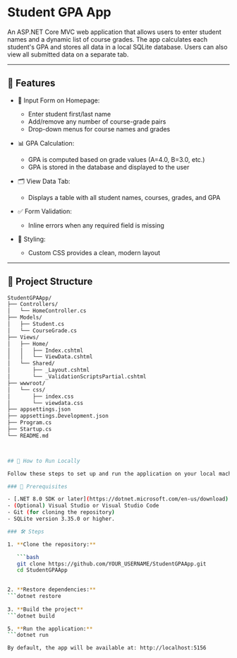 # Student GPA App

An ASP.NET Core MVC web application that allows users to enter student names and a dynamic list of course grades. The app calculates each student's GPA and stores all data in a local SQLite database. Users can also view all submitted data on a separate tab.

---

## 🧠 Features

- 🧾 Input Form on Homepage:
  - Enter student first/last name
  - Add/remove any number of course-grade pairs
  - Drop-down menus for course names and grades

- 📊 GPA Calculation:
  - GPA is computed based on grade values (A=4.0, B=3.0, etc.)
  - GPA is stored in the database and displayed to the user

- 🗂 View Data Tab:
  - Displays a table with all student names, courses, grades, and GPA

- ✅ Form Validation:
  - Inline errors when any required field is missing

- 🎨 Styling:
  - Custom CSS provides a clean, modern layout

---

## 📁 Project Structure

```bash
StudentGPAApp/
├── Controllers/
│   └── HomeController.cs
├── Models/
│   ├── Student.cs
│   └── CourseGrade.cs
├── Views/
│   ├── Home/
│   │   ├── Index.cshtml
│   │   └── ViewData.cshtml
│   └── Shared/
│       ├── _Layout.cshtml
│       └── _ValidationScriptsPartial.cshtml
├── wwwroot/
│   └── css/
│       ├── index.css
│       └── viewdata.css
├── appsettings.json
├── appsettings.Development.json
├── Program.cs
├── Startup.cs
└── README.md



## 🚀 How to Run Locally

Follow these steps to set up and run the application on your local machine.

### 🧰 Prerequisites

- [.NET 8.0 SDK or later](https://dotnet.microsoft.com/en-us/download)
- (Optional) Visual Studio or Visual Studio Code
- Git (for cloning the repository)
- SQLite version 3.35.0 or higher.

### 🛠 Steps

1. **Clone the repository:**

   ```bash
   git clone https://github.com/YOUR_USERNAME/StudentGPAApp.git
   cd StudentGPAApp
   

2. **Restore dependencies:**
```dotnet restore
   
3. **Build the project**
```dotnet build

5. **Run the application:**
```dotnet run

By default, the app will be available at: http://localhost:5156



